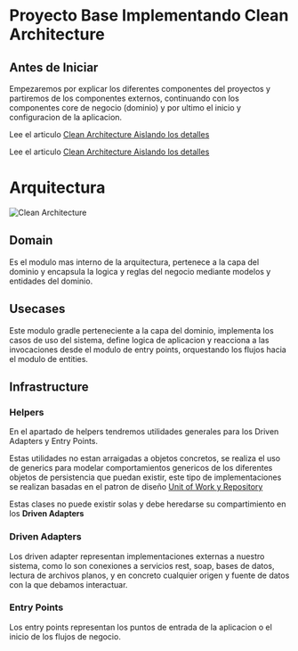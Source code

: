 # Proyecto Base Implementando Clean Architecture

## Antes de Iniciar

Empezaremos por explicar los diferentes componentes del proyectos y partiremos de los componentes externos, continuando
con los componentes core de negocio (dominio) y por ultimo el inicio y configuracion de la aplicacion.

Lee el
articulo [Clean Architecture  Aislando los detalles](https://medium.com/bancolombia-tech/clean-architecture-aislando-los-detalles-4f9530f35d7a)


Lee el
articulo [Clean Architecture  Aislando los detalles](https://viewer.diagrams.net/?highlight=0000ff&edit=_blank&layers=1&nav=1&title=Untitled%20Diagram.drawio#R7V1rd6K6Gv41rjXzoS7uyEdr7RzP2r0c266Z%2BRghRboRKGCn3b9%2BJyEgJAHxgtYe7VoKARLI%2B7z3l7SnjhbvP2IQzW9CB%2Fo9RXLee%2BpVT1Fkw1TRD275yFoGlpE1uLHn0JNWDQ%2FeP5A2SrR16TkwqZyYhqGfelG10Q6DANpppQ3Ecfinetpz6FdHjYALuYYHG%2Fh860%2FPSee0VTas1YH%2FQM%2Bd06EHipkdWID8ZPokyRw44Z9SkzruqaM4DNNsa%2FE%2Bgj6evHxesuuua44WNxbDIG1zwfDjZTq8sX4%2B%2FXp9STV36v9Xii40So034C%2FpE9O7TT%2FyKXDjcBnR02CcwnfRxINZfrrE35hcPC7CCQwXMI0%2F0Cl5R%2FklHzlo6P6f1YQPBrRtXpprTaONgBLZLfpezQPaoFMhnpan8T%2F3T8Ph3SS%2BvvCSgauPzNcLWTLXzwualsCBuBupp17%2BmXspfIiAjY%2F%2BQcyA2ubpAg17JaNNH8ygfwnsv11y2Sj0wxgdCsIAnX%2F57Pk%2B0%2BSAZE46x1cnaRz%2BXQBQKVrya3qKeqmbqnWFjvDT30x5lqT1dDKsvqJKpmHl3xWyqWp%2FoBmyrtJvnSOioan98uUyT1LVVPqCITog8OATErhETkkaDJRLIek7I7CqDvplCmo6w5di%2BpcorEpav9yBofEkllW9r5aQou1OYuHzq5%2BQwI0cLEmGMRoVBBbI2pY05wl8EEkqvCOLo8JTAkcggRwxBDPITZGsmePLITu3eKY8pLKHvucGqG3hOY5PiBIG6QMdQab7ot7IeZnpIStCYiEtlwIvgDHFyv5JlPOgWABSFlSkqgTN1VSJvrIk9%2FUyf6k8uQ2zX%2B7D7Ij2uQ1XIv44SL3UQwadYmAC4Kn8lhuNIHDQ930Yp8n3z4oOMSs3i4bOsKJLmI48QAa8%2BYRAJdC2xur6%2FRNfE8hfw0%2FphGJbPJO0qPV1iY3gy0cwDxdgtY8RkDsEeZtcOWwX5Fo1qoppIvu83GS49JcMP6sgKz8L39RFNtwQnSDL0TvfxdXdzeR2cpf3hCZmxvaO2rLny5sZICMQpFXFAigwbQQGLGDqERtDdIPU0sasE4VekBLC6Zc9HRt%2FYJmGdM54syJXVSU8653Ksp3tCVOgq5SuVJWsc4j9CTFYYODQmW4hlbaXPTlN1FYaiJN%2B19cS%2BvByrGjvjM51Wimnc41G%2BqRKi%2FeIH2xE0aWPpv4g9Ne%2BGP1PzGjhPf8bmCQ4THSm%2FhbUr3MJPyn1%2BbCAwGSdwiRCajYN6YhnlcCCwjCNvlVW7qesEXgfduJAjIqPEibu4%2FDNcw6lI74YIE5LRSgCv%2FYdme4BwJeWMDF0QIRNekW6PcNiC1iclu7IA4xNEUfouDAnXhin89ANEWrGq9bLakxydc5fYRhRir%2FANP2gJMcOX9WdRN7KECe%2B8AgRDLKWaw8%2FS4n6ZXzAdy%2F9lV%2BNtn%2FjM%2Fs63bt6pxeSnY98J0BT9qu8U7oK764uI3sfddgzCuyVGAK1A0WSlJV7iiduG%2BSh2Q%2BXMQ00NFv8KYhd2NSjJYZyDH2Qem%2FV2xOhi156j33JkpcsC7MiuarUmLQKEy7Pno52qZSyf8womsrwSdUXV2Tx4XyYbG64YQifFFOxA%2Bu0CNZ%2FTtYp2GCF%2FN9Fb6fFBuZx2UAaVIHOuBE1saSN%2BUAxG%2BLrmmT0y%2FpGVg%2FLBnwE6kAxU83Bf53ETMe3j9PfOLB%2FN7l9fPhaodM4TBHmQzzShdyxl92EW13qmwITp2InHTKUqojKSj4FkJMIBNtjucQOWcPk9no6HD88Tp9Gj0%2FT8Rp0Z4OfOug7w7imM86AUQU5ky7IQVZGuXJQlIuKhD4FyncQ1z%2BGj%2BOfw99fV1B3i%2BHMoS2ZEByElUY5LarO2AeAhVVQgxZFUJ%2FT7N7CY93W5N6jha1vYmFzxv7eTW6zGlyRq1hF4rhSp6UaB7WFVT7IdiLY3DIysg2m65Bbj%2FXO3UirJcZlqRNMayYTL2EwrWznNqqDqoXNdntcVjnZwGPOKnKVVZS2vCKdNq%2Fk2cajMcugsdhwDarb8o4uV4Mqyj54ByENfJROWxXoiG%2FCMJiXDFS98abZ85m3K9BGdgf7ZeSTDYMehB9LwVbL0qoiY2CZ62QG3ruHsYeoxNTxdsjiue1%2BLBY3BsJq%2Bz1nFwyJ4RajXeB0Vy5WqX5vzcU0g9gtF4sqX89czHExo%2FTX6fzutfGRTddmVlU1cXBsY21sNBZimEyQ7aCGrKYdg1HYAgquCMKyVHFhBQdyy5Ik7WpLZ65zgGcmz95xK7MYUs1WqNlU%2BNeN06kwN63PD0kRAOteG%2BwcXi3kZ0a3HXC423uBfJL1PkYaMs6KPBlid1KmpQsJxJZptSZ6caTXVVQbv9vLFIyIXzSysKvX4yLYXb5opLZ4VRskUbY4wLP3jkl3GZX8ADSGFyWw5Bo0Zi6K9%2FilMhaaCFbzehg65Zl8GHQQzRIB2wvcRyIvcB%2FegixUkP9eeQsXzZbvzdC3N1ug77fIRt9jfJdR7CWwn7y5QhEh478GEdHFm2pGX1f5vEf7cuCaBHcZYzWn7B9voqTJQbJ%2Btm0QR%2BtAue3R3e315MfTdPg4ubstjsb54Ye7p%2BlozLefc%2BA71Xlg67w20KxJfUnizfNyBlwWvd7dVQZcl49hHRV%2BamFQ%2Fy7b0831qht6nds5B8IlHQrbrIUlls%2FrOptLbx1e2rVqbzeciJJ5a4QWFYFYYMXu7BuOC6Ne0PiSahWbmvwdbxOZSaTcM1h4%2Fkd2GeoLLKJMdqo4XghiD5foM61FZ9yROfTfIBYr6GAA0Z1vdWndNQkIkosEWR3PxSPMCiPhgnl8BVfk0guZ7e%2F1stxjG6iGWq8ilHblT4vIhwuEWmSt9EZq71LFtPS9JAUZoPHPMgFIOUgOxNv4eBSHbxA6YbxRjUnRzD0Up1XWqg8%2BOkU%2BPS6e9azjv5LC8eFz2qRuRIuIVAXemnVEmuVN9mmrgJqXe7G0anDUyFPuZXViHFSdqF%2FB2S40TKajBnpF5VwgFb6uOnzbVEVrraG01RqDo2oNZZ2lLV7%2FQVNMxaqY05xFTjXBiCCbFfJMKyurdza%2FiWztSOJzcrSQllNI31n1wlwaB0uIoIvohnAVpJ4DHPKaa5Og7c6kP8tkLJPVqkweHF0k60ex8FfiU1WMqsVuGUXDJuKzCym%2FT5GstRTJyq7Jp93gUL%2Bqz9mQP2FDnrypDJBJDokyIG8zh3jzFU%2BWlBRfr0sPxoTQXpBCNwZnI%2F6oCsPUGSNeO7rGML%2BKEb9P8V4T9du1ZEBn3l9UmS72VXdTM06nqVe9%2FiWytrpGk0sKZktdY89BTBZxaK0yEN1i12tQGPwYYDGLN7oiRcZNQrTZH%2Fys4YKIzg2vrlVoFV3mI8aD8QVNSWWzhL1YQ%2B3Qj9mzfuP06DiwQZQsfWwRZF9Z%2FMrNjISMN12f%2BEbZ8pQBdEOb%2BE4L6HgAaT%2B8ideuJIryo%2BpE0YuccOEF%2BKKNnaoavXnWkZvrSF2q5q4NwQLjiihtrXelI%2FMbOJpXZZE5L3tVA%2BuzeFXblCG2V9VHWt6AxaBptlvAYFNNrQ3E49Suh8Ccb7D%2FRYB9jubzu7EEDFFd%2FCZvujYqiTrfShhclMinObj4o9D%2FzIirdAlWOERt2CAJM3XRw5mSsNAciZekcEHDjw589gLIaSlyEYh8tFfOv2RwBTbSVgE%2BLdNxCfHZ3kJ8LhLB2aAJ6YIMuMg6cJZ%2BER8kLI%2FZiIIO30oYv%2BKoIQicsHiIZ3%2F5QjbmqG%2FQ3GG%2Blt4W%2FuHsrPg2VXxV59AUZHhUkXM46EzxtXjjuFw5JwkokWJ1J6jLKpdMXSgMpenkb7Tif1U1qb1qiZ6cuRs%2BMiO9VXkJfI%2FwOubZTgztZZwgpTGFtMBkZ3jUa1QslyxrT1EFJgyt6jxwNAFurK5wYx7bYFI2Wt7pk0cj8lrMtbaQsWv%2BbysbRtGq9YG61WyTmEwimzm%2FI5uEXxV0vde5capQ34OLTS%2FvIDSShPNgy1h6B2H4TbMETTndqxihO7igC3gW9oqwylGU%2FqwlcDdxkvb2q2Lhv2b7tYh44eGLYNaIWKs0ToV3hCGo0oFSJGmvKfPmeBQ7VJbZoFZxGgNnaROr2Sc9Be4SvMDcPC2iNaNelt%2BIgZ0SK3a4wl0wSyKixck5zzHAOfSlnS5JsVOWOgH5CEWP0rfh%2FSTr%2BPIq%2B732fPh90zT6ZvGhszm9T3NaZgumRHEk0QI%2B3ZlFaytk1rIWmoAK14jFBp3G9oHWulL4EWIIGx14QMIX%2Fdw8CDh2%2Br%2BnyeN49PT4NB0KJW%2BFEf%2Ba3NxPhus5Y32QdS0XHLPqvMmM3Ae2q2Gd%2FCWpMrJFKwh2FiE1j%2FIqaLnuRC0WFNipbO9Ir%2FK1dQXy%2F8%2B6vu7kqC%2FtmfURwHMu8JwL3C0XGKaIRgREoBJ5zRKDzz5892aejzN7vaKonViHmFQeKW7HrE%2FMynIdzTnnd8TQp1W11QSRT2EEq7OyGNPgSHeCZTH71j5tXxlXdl26YDfa1a%2FLfVRHn5Mr4mzYWRHuXxHuL0Bxlef2SIjUjZdRkUGzw%2BBlGaRF%2BqyiXfA9kcxaVqIZwXjhkZoU%2BB6FAfmvM1nSzwb4RlZ1Kb2G3OMMvOAf20OyF2STVKuwzmGmJisjhXaAZsbF4aPhFVij%2BTeI%2FZx5%2FPR4nI1ZnNlqW7ZCItGOYXrmp%2F9rfloF0x%2Fuhvdoa%2FTX5PsaSIicsLPDtTeHqwh8F0tV8A5X7pOVHa48s7%2BB0Y524xDjYZXPRVMzz%2F6PvDr%2BFw%3D%3D)



# Arquitectura

![Clean Architecture](https://miro.medium.com/max/1400/1*ZdlHz8B0-qu9Y-QO3AXR_w.png)

## Domain

Es el modulo mas interno de la arquitectura, pertenece a la capa del dominio y encapsula la logica y reglas del negocio
mediante modelos y entidades del dominio.

## Usecases

Este modulo gradle perteneciente a la capa del dominio, implementa los casos de uso del sistema, define logica de
aplicacion y reacciona a las invocaciones desde el modulo de entry points, orquestando los flujos hacia el modulo de
entities.

## Infrastructure

### Helpers

En el apartado de helpers tendremos utilidades generales para los Driven Adapters y Entry Points.

Estas utilidades no estan arraigadas a objetos concretos, se realiza el uso de generics para modelar comportamientos
genericos de los diferentes objetos de persistencia que puedan existir, este tipo de implementaciones se realizan
basadas en el patron de
diseño [Unit of Work y Repository](https://medium.com/@krzychukosobudzki/repository-design-pattern-bc490b256006)

Estas clases no puede existir solas y debe heredarse su compartimiento en los **Driven Adapters**

### Driven Adapters

Los driven adapter representan implementaciones externas a nuestro sistema, como lo son conexiones a servicios rest,
soap, bases de datos, lectura de archivos planos, y en concreto cualquier origen y fuente de datos con la que debamos
interactuar.

### Entry Points

Los entry points representan los puntos de entrada de la aplicacion o el inicio de los flujos de negocio.


